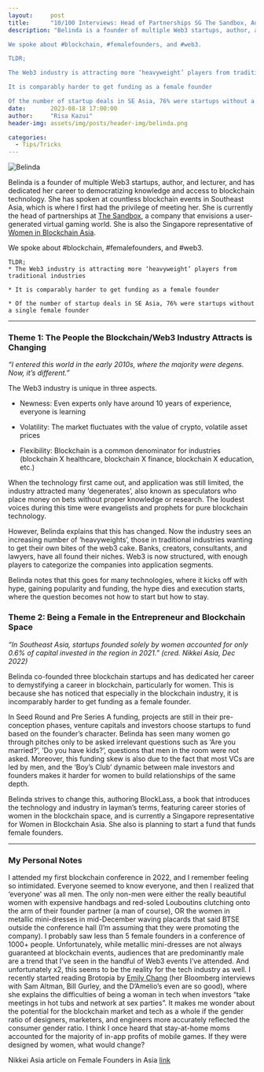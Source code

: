 ```yaml
---
layout:     post
title:      "10/100 Interviews: Head of Partnerships SG The Sandbox, Author, Co-Founder"
description: "Belinda is a founder of multiple Web3 startups, author, and lecturer, and has dedicated her career to democratizing knowledge and access to blockchain technology. She has spoken at countless blockchain events in Southeast Asia, which is where I first had the privilege of meeting her. She is currently the head of partnerships at The Sandbox, a company that envisions a user-generated virtual gaming world. She is also the Singapore representative of Women in Blockchain Asia. 

We spoke about #blockchain, #femalefounders, and #web3. 

TLDR;

The Web3 industry is attracting more ‘heavyweight’ players from traditional industries

It is comparably harder to get funding as a female founder

Of the number of startup deals in SE Asia, 76% were startups without a single female founder"
date:       2023-08-18 17:00:00
author:     "Risa Kazui"
header-img: assets/img/posts/header-img/belinda.png

categories:
  - Tips/Tricks
---
```

<img src="./master/assets/img/posts/header-img/belinda.png" alt="Belinda">
 
Belinda is a founder of multiple Web3 startups, author, and lecturer, and has dedicated her career to democratizing knowledge and access to blockchain technology. She has spoken at countless blockchain events in Southeast Asia, which is where I first had the privilege of meeting her. She is currently the head of partnerships at [The Sandbox](https://www.sandbox.game/undefined/), a company that envisions a user-generated virtual gaming world. She is also the Singapore representative of [Women in Blockchain Asia](https://womeninblockchain.asia/). 

We spoke about #blockchain, #femalefounders, and #web3. 
```
TLDR;
* The Web3 industry is attracting more ‘heavyweight’ players from traditional industries

* It is comparably harder to get funding as a female founder

* Of the number of startup deals in SE Asia, 76% were startups without a single female founder
```

<hr>

### Theme 1: The People the Blockchain/Web3 Industry Attracts is Changing

*“I entered this world in the early 2010s, where the majority were degens. Now, it’s different.”*

The Web3 industry is unique in three aspects.

* Newness: Even experts only have around 10 years of experience, everyone is learning

* Volatility: The market fluctuates with the value of crypto, volatile asset prices

* Flexibility: Blockchain is a common denominator for industries (blockchain X healthcare, blockchain X finance, blockchain X education, etc.)

When the technology first came out, and application was still limited, the industry attracted many ‘degenerates’, also known as speculators who place money on bets without proper knowledge or research. The loudest voices during this time were evangelists and prophets for pure blockchain technology.


However, Belinda explains that this has changed. Now the industry sees an increasing number of ‘heavyweights’, those in traditional industries wanting to get their own bites of the web3 cake. Banks, creators, consultants, and lawyers, have all found their niches.
Web3 is now structured, with enough players to categorize the companies into application segments. 

Belinda notes that this goes for many technologies, where it kicks off with hype, gaining popularity and funding, the hype dies and execution starts, where the question becomes not how to start but how to stay. 

### Theme 2: Being a Female in the Entrepreneur and Blockchain Space

*“In Southeast Asia, startups founded solely by women accounted for only 0.6% of capital invested in the region in 2021.” (cred. Nikkei Asia, Dec 2022)*

Belinda co-founded three blockchain startups and has dedicated her career to demystifying a career in blockchain, particularly for women. This is because she has noticed that especially in the blockchain industry, it is incomparably harder to get funding as a female founder. 

In Seed Round and Pre Series A funding, projects are still in their pre-conception phases, venture capitals and investors choose startups to fund based on the founder’s character. Belinda has seen many women go through pitches only to be asked irrelevant questions such as ‘Are you married?’, ‘Do you have kids?’, questions that men in the room were not asked. 
Moreover, this funding skew is also due to the fact that most VCs are led by men, and the ‘Boy’s Club’ dynamic between male investors and founders makes it harder for women to build relationships of the same depth. 

Belinda strives to change this, authoring BlockLass, a book that introduces the technology and industry in layman’s terms, featuring career stories of women in the blockchain space, and is currently a Singapore representative for Women in Blockchain Asia. She also is planning to start a fund that funds female founders. 

<hr>

### My Personal Notes
I attended my first blockchain conference in 2022, and I remember feeling so intimidated. Everyone seemed to know everyone, and then I realized that ‘everyone’ was all men. The only non-men were either the really beautiful women with expensive handbags and red-soled Louboutins clutching onto the arm of their founder partner (a man of course), OR the women in metallic mini-dresses in mid-December waving placards that said BTSE outside the conference hall (I’m assuming that they were promoting the company). I probably saw less than 5 female founders in a conference of 1000+ people. 
Unfortunately, while metallic mini-dresses are not always guaranteed at blockchain events, audiences that are predominantly male are a trend that I’ve seen in the handful of Web3 events I’ve attended. 
And unfortunately x2, this seems to be the reality for the tech industry as well. I recently started reading Brotopia by [Emily Chang](https://www.youtube.com/results?search_query=emily+chang) (her Bloomberg interviews with Sam Altman, Bill Gurley, and the D’Amelio’s even are so good), where she explains the difficulties of being a woman in tech when investors “take meetings in hot tubs and network at sex parties”. 
It makes me wonder about the potential for the blockchain market and tech as a whole if the gender ratio of designers, marketers, and engineers more accurately reflected the consumer gender ratio. I think I once heard that stay-at-home moms accounted for the majority of in-app profits of mobile games. If they were designed by women, what would change?

Nikkei Asia article on Female Founders in Asia [link](https://asia.nikkei.com/Spotlight/Women-s-Wealth/From-Singapore-to-Silicon-Valley-female-founders-fight-for-funds)
